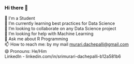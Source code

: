 ### Hi there 👋

<!--
**Srimurari/Srimurari** is a ✨ _special_ ✨ repository because its `README.md` (this file) appears on your GitHub profile.

Here are some ideas to get you started:

- 🔭 I’m currently working on ...
- 🌱 I’m currently learning ...
- 👯 I’m looking to collaborate on ...
- 🤔 I’m looking for help with ...
- 💬 Ask me about ...
- 📫 How to reach me: ...
- 😄 Pronouns: ...
- ⚡ Fun fact: ...
-->
🔭 I'm a Student  
🌱 I’m currently learning best practices for Data Science  
👯 I’m looking to collaborate on any Data Science project  
🤔 I’m looking for help with Machine Learning  
💬 Ask me about R Programming  
📫 How to reach me: by my mail murari.dachepalli@gmail.com  
😄 Pronouns: He/Him  
LinkedIn - linkedin.com/in/srimurari-dachepalli-b12a581b6
